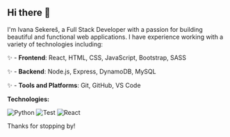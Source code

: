 ## Hi there 👋

I'm Ivana Sekereš, a Full Stack Developer with a passion for building beautiful and functional web applications. I have experience working with a variety of technologies including:

✨  - **Frontend**: React, HTML, CSS, JavaScript, Bootstrap, SASS

✨  - **Backend**: Node.js, Express, DynamoDB, MySQL

✨  - **Tools and Platforms**: Git, GitHub, VS Code



**Technologies:** 

![Python](https://img.shields.io/badge/-Python-333333?style=flat&logo=python)
![Test](https://img.shields.io/badge/test-8A2BE2)
![React](https://img.shields.io/badge/-React-333333?style=flat&logo=React)


Thanks for stopping by!
<!--
**sankovicivana/sankovicivana** is a ✨ _special_ ✨ repository because its `README.md` (this file) appears on your GitHub profile.

Here are some ideas to get you started:

- 🔭 I’m currently working on ...
- 🌱 I’m currently learning ...
- 👯 I’m looking to collaborate on ...
- 🤔 I’m looking for help with ...
- 💬 Ask me about ...
- 📫 How to reach me: ...
- 😄 Pronouns: ...
- ⚡ Fun fact: ...
-->
